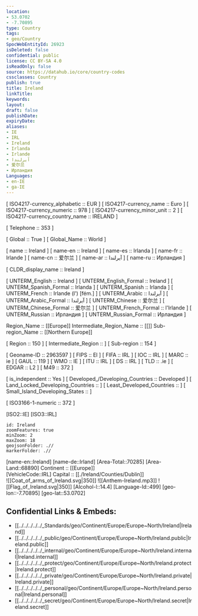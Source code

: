 ```yaml
---
location:
- 53.0702
- -7.70895
type: Country
tags:
- geo/Country
SpocWebEntityId: 26923
isDeleted: false
confidential: public
license: CC BY-SA 4.0
isReadOnly: false
source: https://datahub.io/core/country-codes
cssclasses: Country
publish: true
title: Ireland
linkTitle: 
keywords: 
layout: 
draft: false
publishDate: 
expiryDate: 
aliases:
- IE
- IRL
- Ireland
- Irlanda
- Irlande
- آيرلندا
- 爱尔兰
- Ирландия
Languages:
- en-IE
- ga-IE
---
```



[	ISO4217-currency_alphabetic	 :: EUR ] 
[	ISO4217-currency_name	 :: Euro ] 
[	ISO4217-currency_numeric	 :: 978 ] 
[	ISO4217-currency_minor_unit	 :: 2 ] 
[	ISO4217-currency_country_name	 :: IRELAND ] 

[	Telephone	 :: 353 ] 

[	Global	 :: True ] 
[	Global_Name	 :: World ] 

[	name	 :: Ireland ] 
[	name-en	 :: Ireland ] 
[	name-es	 :: Irlanda ] 
[	name-fr	 :: Irlande ] 
[	name-cn	 :: 爱尔兰 ] 
[	name-ar	 :: آيرلندا ] 
[	name-ru	 :: Ирландия ] 

[	CLDR_display_name	 :: Ireland ] 

[	UNTERM_English	 :: Ireland ] 
[	UNTERM_English_Formal	 :: Ireland ] 
[	UNTERM_Spanish_Formal	 :: Irlanda ] 
[	UNTERM_Spanish	 :: Irlanda ] 
[	UNTERM_French	 :: Irlande (l') [fém.] ] 
[	UNTERM_Arabic	 :: آيرلندا ] 
[	UNTERM_Arabic_Formal	 :: آيرلندا ] 
[	UNTERM_Chinese	 :: 爱尔兰 ] 
[	UNTERM_Chinese_Formal	 :: 爱尔兰 ] 
[	UNTERM_French_Formal	 :: l'Irlande ] 
[	UNTERM_Russian	 :: Ирландия ] 
[	UNTERM_Russian_Formal	 :: Ирландия ] 

Region_Name ::  [[Europe]] 
Intermediate_Region_Name ::  [[]] 
Sub-region_Name ::  [[Northern Europe]] 

[	Region	 :: 150 ] 
[	Intermediate_Region	 ::  ] 
[	Sub-region	 :: 154 ] 

[	Geoname-ID	 :: 2963597 ] 
[	FIPS	 :: EI ] 
[	FIFA	 :: IRL ] 
[	IOC	 :: IRL ] 
[	MARC	 :: ie ] 
[	GAUL	 :: 119 ] 
[	WMO	 :: IE ] 
[	ITU	 :: IRL ] 
[	DS	 :: IRL ] 
[	TLD	 :: .ie ] 
[	EDGAR	 :: L2 ] 
[	M49	 :: 372 ] 

[	is_independent	 :: Yes ] 
[	Developed_/Developing_Countries	 :: Developed ] 
[	Land_Locked_Developing_Countries	 ::  ] 
[	Least_Developed_Countries	 ::  ] 
[	Small_Island_Developing_States	 ::  ] 

[	ISO3166-1-numeric	 :: 372 ] 



[ISO2::IE] 
[ISO3::IRL] 
```leaflet
id: Ireland
zoomFeatures: true 
minZoom: 2 
maxZoom: 18
geojsonFolder: .//
markerFolder: .//
```

[name-en::Ireland] 
[name-de::Irland] 
[Area-Total::70285] 
[Area-Land::68890] 
Continent :: [[Europe]]  
[VehicleCode::IRL] 
Capital :: [[./Ireland/Counties/Dublin]]  
![[Coat_of_arms_of_Ireland.svg|350]] 
![[Anthem-Ireland.mp3]] 
![[Flag_of_Ireland.svg|350]] 
[Alcohol-l::14.4] 
[Language-Id::499] 
[geo-lon::-7.70895] 
[geo-lat::53.0702] 



## Confidential Links & Embeds: 
- [[../../../../../_Standards/geo/Continent/Europe/Europe~North/Ireland|Ireland]] 
- [[../../../../../_public/geo/Continent/Europe/Europe~North/Ireland.public|Ireland.public]] 
- [[../../../../../_internal/geo/Continent/Europe/Europe~North/Ireland.internal|Ireland.internal]] 
- [[../../../../../_protect/geo/Continent/Europe/Europe~North/Ireland.protect|Ireland.protect]] 
- [[../../../../../_private/geo/Continent/Europe/Europe~North/Ireland.private|Ireland.private]] 
- [[../../../../../_personal/geo/Continent/Europe/Europe~North/Ireland.personal|Ireland.personal]] 
- [[../../../../../_secret/geo/Continent/Europe/Europe~North/Ireland.secret|Ireland.secret]] 
